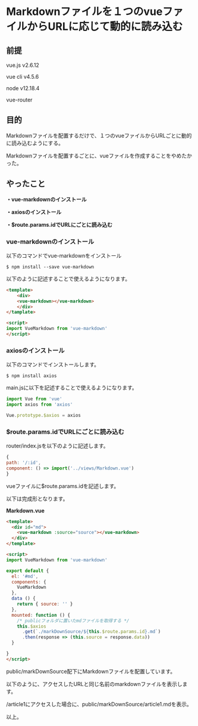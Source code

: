 # Markdownファイルを１つのvueファイルからURLに応じて動的に読み込む

## 前提
vue.js v2.6.12

vue cli v4.5.6

node  v12.18.4

vue-router

## 目的
Markdownファイルを配置するだけで、１つのvueファイルからURLごとに動的に読み込むようにする。

Markdownファイルを配置するごとに、vueファイルを作成することをやめたかった。
　
## やったこと
**・vue-markdownのインストール**

**・axiosのインストール**

**・$route.params.idでURLにごとに読み込む**

### vue-markdownのインストール
以下のコマンドでvue-markdownをインストール

```
$ npm install --save vue-markdown
```

以下のように記述することで使えるようになります。

```html
<template>
    <div>
    <vue-markdown></vue-markdown>
    </div>
</tamplate>

<script>
import VueMarkdown from 'vue-markdown'
</script>
```

### axiosのインストール

以下のコマンドでインストールします。

```
$ npm install axios
```

main.jsに以下を記述することで使えるようになります。

```javascript
import Vue from 'vue'
import axios from 'axios'

Vue.prototype.$axios = axios
```

### $route.params.idでURLにごとに読み込む

router/index.jsを以下のように記述します。


```javascript
{
path: '/:id',
component: () => import('../views/Markdown.vue')
}
```

vueファイルに$route.params.idを記述します。

以下は完成形となります。

**Markdown.vue**

```html
<template>
  <div id="md">
    <vue-markdown :source="source"></vue-markdown>
  </div>
</template>

<script>
import VueMarkdown from 'vue-markdown'

export default {
  el: '#md',
  components: {
    VueMarkdown
  },
  data () {
    return { source: '' }
  },
  mounted: function () {
    /* publicフォルダに置いたmdファイルを取得する */
    this.$axios
      .get(`./markDownSource/${this.$route.params.id}.md`)
      .then(response => (this.source = response.data))
  }

}
</script>
```

public/markDownSource配下にMarkdownファイルを配置しています。

以下のように、アクセスしたURLと同じ名前のmarkdownファイルを表示します。

/article1にアクセスした場合に、public/markDownSource/article1.mdを表示。

以上。
